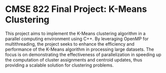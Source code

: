 # CMSE 822 Final Project: K-Means Clustering

This project aims to implement the K-Means clustering algorithm in a parallel computing environment using C++. By leveraging OpenMP for multithreading, the project seeks to enhance the efficiency and performance of the K-Means algorithm in processing large datasets. The focus is on demonstrating the effectiveness of parallelization in speeding up the computation of cluster assignments and centroid updates, thus providing a scalable solution for clustering problems.

